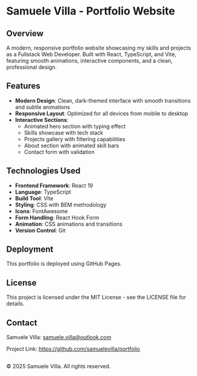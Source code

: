 # Samuele Villa - Portfolio Website

## Overview

A modern, responsive portfolio website showcasing my skills and projects as a Fullstack Web Developer. Built with React, TypeScript, and Vite, featuring smooth animations, interactive components, and a clean, professional design.

## Features

- **Modern Design**: Clean, dark-themed interface with smooth transitions and subtle animations
- **Responsive Layout**: Optimized for all devices from mobile to desktop
- **Interactive Sections**:
  - Animated hero section with typing effect
  - Skills showcase with tech stack
  - Projects gallery with filtering capabilities
  - About section with animated skill bars
  - Contact form with validation

## Technologies Used

- **Frontend Framework**: React 19
- **Language**: TypeScript
- **Build Tool**: Vite
- **Styling**: CSS with BEM methodology
- **Icons**: FontAwesome
- **Form Handling**: React Hook Form
- **Animation**: CSS animations and transitions
- **Version Control**: Git

## Deployment
This portfolio is deployed using GitHub Pages.

## License
This project is licensed under the MIT License - see the LICENSE file for details.

## Contact
Samuele Villa: samuele.villa@outlook.com

Project Link: https://github.com/samuelevilla/portfolio

##

© 2025 Samuele Villa. All rights reserved.
